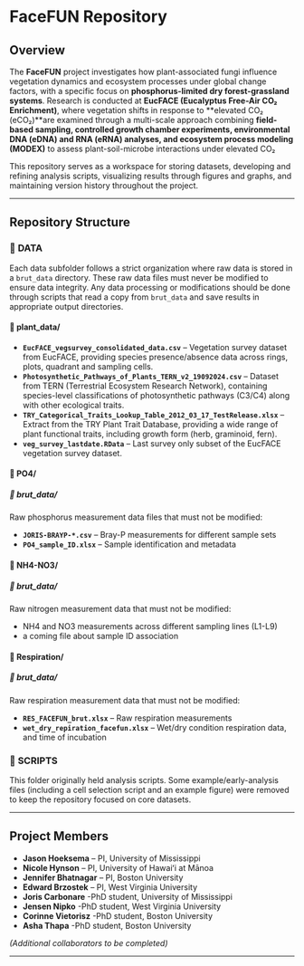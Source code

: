 # **FaceFUN Repository**

## **Overview**  

The **FaceFUN** project investigates how plant-associated fungi influence vegetation dynamics and ecosystem processes under global change factors, with a specific focus on **phosphorus-limited dry forest-grassland systems**. Research is conducted at **EucFACE (Eucalyptus Free-Air CO₂ Enrichment)**, where vegetation shifts in response to **elevated CO₂ (eCO₂)**are examined through a multi-scale approach combining **field-based sampling, controlled growth chamber experiments, environmental DNA (eDNA) and RNA (eRNA) analyses, and ecosystem process modeling (MODEX)** to assess plant-soil-microbe interactions under elevated CO₂

This repository serves as a workspace for storing datasets, developing and refining analysis scripts, visualizing results through figures and graphs, and maintaining version history throughout the project.

---

## **Repository Structure**  

### 📂 **DATA**  

Each data subfolder follows a strict organization where raw data is stored in a `brut_data` directory. These raw data files must never be modified to ensure data integrity. Any data processing or modifications should be done through scripts that read a copy from `brut_data` and save results in appropriate output directories.

#### 📁 **plant_data/**
- **`EucFACE_vegsurvey_consolidated_data.csv`** – Vegetation survey dataset from EucFACE, providing species presence/absence data across rings, plots, quadrant and sampling cells.
- **`Photosynthetic_Pathways_of_Plants_TERN_v2_19092024.csv`** – Dataset from TERN (Terrestrial Ecosystem Research Network), containing species-level classifications of photosynthetic pathways (C3/C4) along with other ecological traits.
- **`TRY_Categorical_Traits_Lookup_Table_2012_03_17_TestRelease.xlsx`** – Extract from the TRY Plant Trait Database, providing a wide range of plant functional traits, including growth form (herb, graminoid, fern).
- **`veg_survey_lastdate.RData`** – Last survey only subset of the EucFACE vegetation survey dataset.

#### 📁 **PO4/**
##### 📁 **brut_data/**
Raw phosphorus measurement data files that must not be modified:
- **`JORIS-BRAYP-*.csv`** – Bray-P measurements for different sample sets
- **`PO4_sample_ID.xlsx`** – Sample identification and metadata

#### 📁 **NH4-NO3/**
##### 📁 **brut_data/**
Raw nitrogen measurement data that must not be modified:
- NH4 and NO3 measurements across different sampling lines (L1-L9)
- a coming file about sample ID association

#### 📁 **Respiration/**
##### 📁 **brut_data/**
Raw respiration measurement data that must not be modified:
- **`RES_FACEFUN_brut.xlsx`** – Raw respiration measurements
- **`wet_dry_repiration_facefun.xlsx`** – Wet/dry condition respiration data, and time of incubation

### 📂 **SCRIPTS**  
This folder originally held analysis scripts. Some example/early-analysis files (including a cell selection script and an example figure) were removed to keep the repository focused on core datasets. 

---

## **Project Members**  

- **Jason Hoeksema** – PI, University of Mississippi  
- **Nicole Hynson** – PI, University of Hawaiʻi at Mānoa  
- **Jennifer Bhatnagar** – PI, Boston University  
- **Edward Brzostek** – PI, West Virginia University  
- **Joris Carbonare** -PhD student, University of Mississippi 
- **Jensen Nipko** -PhD student, West Virginia University
- **Corinne Vietorisz** -PhD student, Boston University
- **Asha Thapa** -PhD student, Boston University

_(Additional collaborators to be completed)_

---
